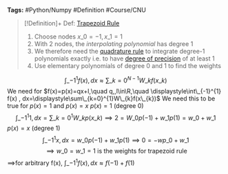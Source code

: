 ---
---

**Tags:** #Python/Numpy #Definition #Course/CNU 

 > 
 > \[!Definition\]+ Def: [Trapezoid Rule](Trapezoid%20Rule.md)
 > 
 > 1. Choose nodes $x\_{0}=-1, x\_{1}=1$
 > 1. With 2 nodes, the *interpolating polynomial* has degree 1
 > 1. We therefore need the [quadrature rule](Quadrature%20Rules.md) to integrate degree-1 polynomials exactly i.e. to have [degree of precision](Quadrature%20Rules.md) of at least 1
 > 1. Use elementary polynomials of degree 0 and 1 to find the weights

$$\int\_{-1}^{1}f(x)  , dx \approx \displaystyle\sum\_{k=0}^{N-1} W\_{k}f(x\_{k)}$$
We need for $f(x)=p(x)=qx+l,\quad q,,l\in\R,\quad \displaystyle\int\_{-1}^{1} f(x) , dx=\displaystyle\sum\_{k=0}^{1}W\_{k}f(x\_{k})$
We need this to be true for $p(x)=1$ and $p(x)=x$
$p(x)=1$ (degree 0)
$$\int\_{-1}^{1} 1 , dx =\displaystyle\sum\_{k=0}^{1} W\_{k} p(x\_{k}) \implies 2 = W\_{0}p(-1)+w\_{1}p(1)=w\_{0}+w\_{1}$$
$p(x)=x$ (degree 1)
$$\int\_{-1}^{1} x , dx =w\_{0}p(-1)+w\_{1}p(1)\implies 0=-wp\_{0}+w\_{1}$$
$$\implies w\_{0}=w\_{1}=1 \text{ is the weights for trapezoid rule}$$
$\implies$for arbitrary f(x), $\displaystyle\int\_{-1}^{1} f(x) , dx \approx f(-1)+f(1)$


